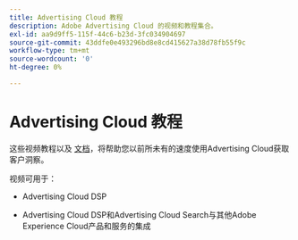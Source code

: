 ```yaml
---
title: Advertising Cloud 教程
description: Adobe Advertising Cloud 的视频和教程集合。
exl-id: aa9d9ff5-115f-44c6-b23d-3fc034904697
source-git-commit: 43ddfe0e493296bd8e8cd415627a38d78fb55f9c
workflow-type: tm+mt
source-wordcount: '0'
ht-degree: 0%

---
```


# Advertising Cloud 教程

这些视频教程以及 [文档](https://experienceleague.adobe.com/docs/advertising-cloud.html)，将帮助您以前所未有的速度使用Advertising Cloud获取客户洞察。

视频可用于：

* Advertising Cloud DSP

* Advertising Cloud DSP和Advertising Cloud Search与其他Adobe Experience Cloud产品和服务的集成

<!--
See other -learn tutorials landing pages to get ideas for additional content
-->
